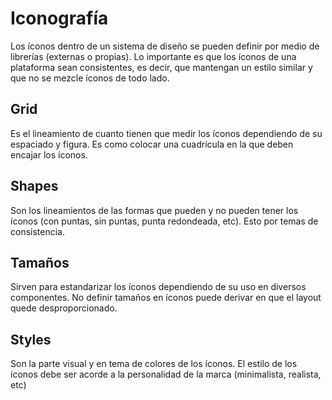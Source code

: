# Iconografía

Los íconos dentro de un sistema de diseño se pueden definir por medio de librerías (externas o propias). Lo importante es que los íconos de una plataforma sean consistentes, es decir, que mantengan un estilo similar y que no se mezcle íconos de todo lado.

## Grid

Es el lineamiento de cuanto tienen que medir los íconos dependiendo de su espaciado y figura. Es como colocar una cuadrícula en la que deben encajar los íconos.

## Shapes

Son los lineamientos de las formas que pueden y no pueden tener los íconos (con puntas, sin puntas, punta redondeada, etc). Esto por temas de consistencia.

## Tamaños

Sirven para estandarizar los íconos dependiendo de su uso en diversos componentes. No definir tamaños en íconos puede derivar en que el layout quede desproporcionado.

## Styles

Son la parte visual y en tema de colores de los íconos. El estilo de los íconos debe ser acorde a la personalidad de la marca (minimalista, realista, etc)
